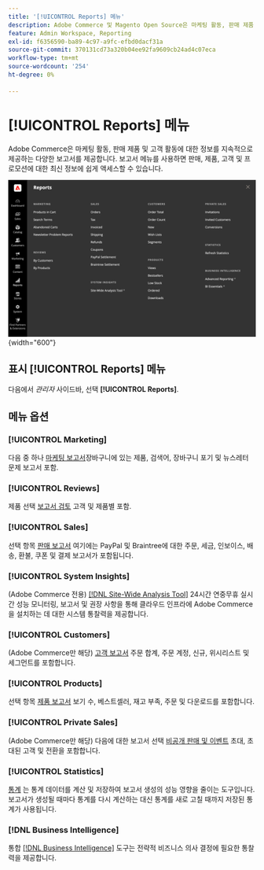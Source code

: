 ```yaml
---
title: '[!UICONTROL Reports] 메뉴'
description: Adobe Commerce 및 Magento Open Source은 마케팅 활동, 판매 제품 및 고객 활동에 대한 정보를 지속적으로 제공하는 다양한 보고서를 제공합니다.
feature: Admin Workspace, Reporting
exl-id: f6356590-ba89-4c97-a9fc-efbd0dacf31a
source-git-commit: 370131cd73a320b04ee92fa9609cb24ad4c07eca
workflow-type: tm+mt
source-wordcount: '254'
ht-degree: 0%

---
```


# [!UICONTROL Reports] 메뉴

Adobe Commerce은 마케팅 활동, 판매 제품 및 고객 활동에 대한 정보를 지속적으로 제공하는 다양한 보고서를 제공합니다. 보고서 메뉴를 사용하면 판매, 제품, 고객 및 프로모션에 대한 최신 정보에 쉽게 액세스할 수 있습니다.

![보고서 메뉴](./assets/overview.png){width="600"}

## 표시 [!UICONTROL Reports] 메뉴

다음에서 _관리자_ 사이드바, 선택 **[!UICONTROL Reports]**.

## 메뉴 옵션

### [!UICONTROL Marketing]

다음 중 하나 [마케팅 보고서](marketing-reports.md)장바구니에 있는 제품, 검색어, 장바구니 포기 및 뉴스레터 문제 보고서 포함.

### [!UICONTROL Reviews]

제품 선택 [보고서 검토](review-reports.md) 고객 및 제품별 포함.

### [!UICONTROL Sales]

선택 항목 [판매 보고서](sales-reports.md) 여기에는 PayPal 및 Braintree에 대한 주문, 세금, 인보이스, 배송, 환불, 쿠폰 및 결제 보고서가 포함됩니다.

### [!UICONTROL System Insights]

(Adobe Commerce 전용) [[!DNL Site-Wide Analysis Tool]](https://experienceleague.adobe.com/docs/commerce-operations/tools/site-wide-analysis-tool/access.html) 24시간 연중무휴 실시간 성능 모니터링, 보고서 및 권장 사항을 통해 클라우드 인프라에 Adobe Commerce을 설치하는 데 대한 시스템 통찰력을 제공합니다.

### [!UICONTROL Customers]

(Adobe Commerce만 해당) [고객 보고서](customer-reports.md) 주문 합계, 주문 계정, 신규, 위시리스트 및 세그먼트를 포함합니다.

### [!UICONTROL Products]

선택 항목 [제품 보고서](product-reports.md) 보기 수, 베스트셀러, 재고 부족, 주문 및 다운로드를 포함합니다.

### [!UICONTROL Private Sales]

(Adobe Commerce만 해당) 다음에 대한 보고서 선택 [비공개 판매 및 이벤트](private-sales-reports.md) 초대, 초대된 고객 및 전환을 포함합니다.

### [!UICONTROL Statistics]

[통계](sales-reports.md#refresh-statistics) 는 통계 데이터를 계산 및 저장하여 보고서 생성의 성능 영향을 줄이는 도구입니다. 보고서가 생성될 때마다 통계를 다시 계산하는 대신 통계를 새로 고칠 때까지 저장된 통계가 사용됩니다.

### [!DNL Business Intelligence]

통합 [[!DNL Business Intelligence]](business-intelligence.md) 도구는 전략적 비즈니스 의사 결정에 필요한 통찰력을 제공합니다.
